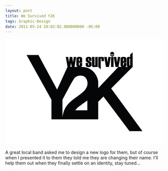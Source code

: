 ```yaml
---
layout: post
title: We Survived Y2K
tags: Graphic-Design
date: 2011-05-24 20:02:02.000000000 -05:00
---
```

<img src="/images/y2k.jpg" alt="We Survived Y2K" />

<p>A great local band asked me to design a new logo for them, but of course when I presented it to them they told me they are changing their name.  I'll help them out when they finally settle on an identity, stay tuned...</p>
